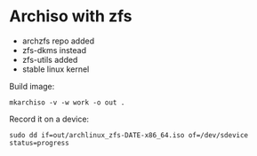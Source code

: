 # Archiso with zfs

* archzfs repo added
* zfs-dkms instead
* zfs-utils added
* stable linux kernel

Build image:

```
mkarchiso -v -w work -o out .
```

Record it on a device:

```
sudo dd if=out/archlinux_zfs-DATE-x86_64.iso of=/dev/sdevice status=progress
```
